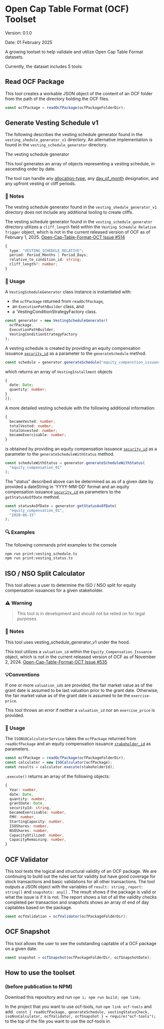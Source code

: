 # Open Cap Table Format (OCF) Toolset

Version: 0.1.0

Date: 01 February 2025

A growing toolset to help validate and utilize Open Cap Table Format datasets.

Currently, the dataset includes 5 tools:

## Read OCF Package

This tool creates a workable JSON object of the content of an OCF folder from the path of the directory holding the OCF files.

```ts
const ocfPackage = readOcfPackage(ocfPackageFolderDir);
```

## Generate Vesting Schedule v1

The following describes the vesting schedule generator found in the `vesting_shedule_generator_v1` directory.
An alternative implementation is found in the `vesting_schedule_generator` directory.

The vesting schedule generator

This tool generates an array of objects representing a vesting schedule, in ascending order by date.

The tool can handle any [allocation-type](https://open-cap-table-coalition.github.io/Open-Cap-Format-OCF/schema_markdown/schema/objects/VestingTerms/#object-vesting-terms), any [day_of_month](https://open-cap-table-coalition.github.io/Open-Cap-Format-OCF/schema_markdown/schema/types/vesting/VestingPeriodInMonths/#type-vesting-period-in-months) designation, and any upfront vesting or cliff periods.

### 📝 Notes

The vesting schedule generator found in the `vesting_shedule_generator_v1` directory does not include any additional tooling to create cliffs.

The vesting schedule generator found in the `vesting_schedule_generator` directory utilizes a `cliff_length` field within the `Vesting Schedule Relative Trigger` object, which is not in the current released version of OCF as of February 1, 2025. [Open-Cap-Table-Format-OCT Issue #514](https://github.com/Open-Cap-Table-Coalition/Open-Cap-Format-OCF/issues/514#issue-2468182057)

```ts
{
  type: "VESTING_SCHEDULE_RELATIVE";
  period: Period_Months | Period_Days;
  relative_to_condition_id: string;
  cliff_length?: number;
}
```

### 🔧 Usage

A `VestingScheduleGenerator` class instance is instantiated with:

- the `ocfPackage` returned from `readOcfPackage`,
- an `ExecutionPathBuilder` class, and
- a `VestingConditionStrategyFactory class.

```ts
const generator = new VestingScheduleGenerator(
  ocfPackage,
  ExecutionPathBuilder,
  VestingConditionStrategyFactory
);
```

A vesting schedule is created by providing an equity compensation issuance [`security_id`](https://open-cap-table-coalition.github.io/Open-Cap-Format-OCF/schema_markdown/schema/objects/transactions/issuance/EquityCompensationIssuance/#object-equity-compensation-issuance-transaction) as a parameter to the `generateSchedule` method.

```ts
const schedule = generator.generateSchedule("equity_compenstion_issuance_01");
```

which returns an array of `VestingInstallment` objects

```ts
{
  date: Date;
  quantity: number;
}
[];
```

A more detailed vesting schedule with the following additional information:

```ts
{
  becameVested: number;
  totalVested: number;
  totalUnvested: number;
  becameExercisable: number;
}
```

is obtained by providing an equity compensation issuance [`security_id`](https://open-cap-table-coalition.github.io/Open-Cap-Format-OCF/schema_markdown/schema/objects/transactions/issuance/EquityCompensationIssuance/#object-equity-compensation-issuance-transaction) as a parameter to the `generateScheduleWithStatus` method.

```ts
const scheduleWithStatus = generator.generateScheduleWithStatus(
  "equity_compensation_01"
);
```

The "status" described above can be determined as as of a given date by provided a dateString in 'YYYY-MM-DD' format and an equity compensation issuance [`security_id`](https://open-cap-table-coalition.github.io/Open-Cap-Format-OCF/schema_markdown/schema/objects/transactions/issuance/EquityCompensationIssuance/#object-equity-compensation-issuance-transaction) as parameters to the `getStatusAsOfDate` method.

```ts
const statusAsOfDate = generator.getStatusAsOfDate(
  "equity_compensation_01",
  "2020-06-15"
);
```

### 🔍 Examples

The following commands print examples to the console

```bash
npm run print:vesting_schedule.ts
npm run print:vesting_status.ts
```

## ISO / NSO Split Calculator

This tool allows a user to determine the ISO / NSO split for equity compensation issuances for a given stakeholder.

### ⚠️ **Warning**

> This tool is in development and should not be relied on for legal purposes.

### 📝 Notes

This tool uses vesting_schedule_generator_v1 under the hood.

This tool utilizes a `valuation_id` within the `Equity_Compensation_Issuance` object, which is not in the current released version of OCF as of November 2, 2024. [Open-Cap-Table-Format-OCT Issue #535](https://github.com/Open-Cap-Table-Coalition/Open-Cap-Format-OCF/issues/535#issue-2595216527)

### 💡Conventions

If one or more `valuation_id`s are provided, the fair market value as of the grant date is assumed to be last valuation prior to the grant date. Otherwise, the fair market value as of the grant date is assumed to be the `exercise-price`.

This tool throws an error if neither a `valuation_id` nor an `exercise_price` is provided.

### 🔧 Usage

The `ISONSOCalculatorService` takes the `ocfPackage` returned from `readOcfPackage` and an equity compensation issuance [`stakeholder_id`](https://open-cap-table-coalition.github.io/Open-Cap-Format-OCF/schema_markdown/schema/objects/transactions/issuance/EquityCompensationIssuance/#object-equity-compensation-issuance-transaction) as parameters.

```ts
const ocfPackage = readOcfPackage(ocfPackageFolderDir);
const calculator = new ISOCalculator(ocfPackage);
const results = calculator.execute(stakeholderId);
```

`.execute()` returns an array of the following objects:

```ts
{
  Year: number,
  date: Date,
  quantity: number,
  grantDate: Date,
  securityId: string,
  becameExercisable: number,
  FMV: number,
  StartingCapacity: number,
  ISOShares: number,
  NSOShares: number,
  CapacityUtilized: number,
  CapacityRemaining: number,
}
```

## OCF Validator

This tool tests the logical and structural validity of an OCF package. We are continuing to build out the rules set for validity but have good coverage for stock transactions and basic validations for all other transactions. The tool outputs a JSON object with the variables of `result: string` , `report: string[]` and `snapshots: any[]` . The result shows if the package is valid or what the issue is if it is not. The report shows a list of all the validity checks completed per transaction and snapshots shows an array of end of day captables based on the package.

```typescript
const ocfValidation = ocfValidator(ocfPackageFolderDir);
```

## OCF Snapshot

This tool allows the user to see the outstanding captable of a OCF package on a given date.

```typescript
const snapshot = ocfSnapshot(ocfPackageFolderDir, ocfSnapshotDate);
```

## How to use the toolset

### (before publication to NPM)

Download this repository and run `npm i; npm run build; npm link;`

In the project that you want to use ocf-tools, run `npm link ocf-tools` and add
` const { readOcfPackage, generateSchedule, vestingStatusCheck, isoNsoCalculator, ocfValidator, ocfSnapshot } = require("ocf-tools");`
to the top of the file you want to use the ocf-tools in.
